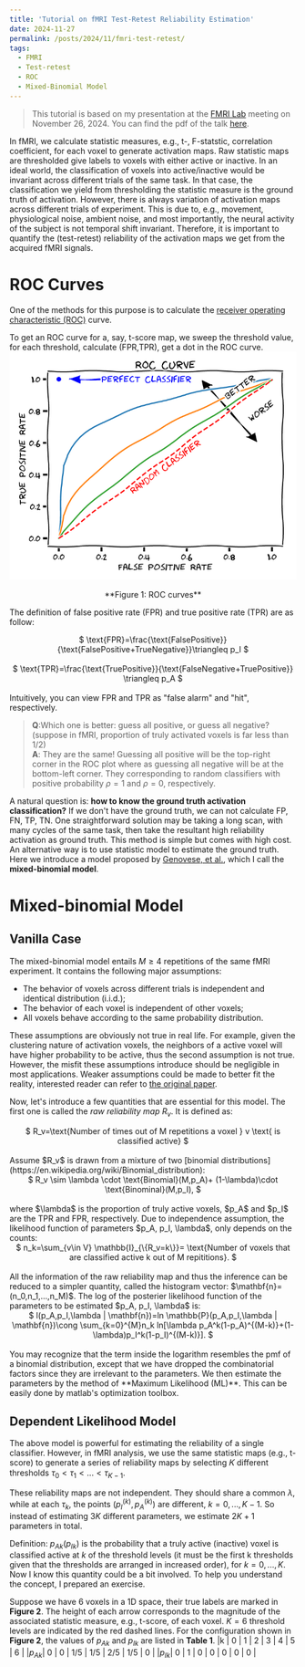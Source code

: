 ```yaml
---
title: 'Tutorial on fMRI Test-Retest Reliability Estimation'
date: 2024-11-27
permalink: /posts/2024/11/fmri-test-retest/
tags:
  - FMRI
  - Test-retest
  - ROC
  - Mixed-Binomial Model
---
```


>This tutorial is based on my presentation at the [FMRI Lab](https://fmri.research.umich.edu/) meeting on November 26, 2024. You can find the pdf of the talk [here](https://yonglihe23.github.io/files/fMRI-GroupMtg-Nov26-2024-YongliHe.pdf).

In fMRI, we calculate statistic measures, e.g., t-, F-statstic, correlation coefficient, for each voxel to generate activation maps. Raw statistic maps are thresholded give labels to voxels with either active or inactive. In an ideal world, the classification of voxels into active/inactive would be invariant across different trials of the same task. In that case, the classification we yield from thresholding the statistic measure is the ground truth of activation. However, there is always variation of activation maps across different trials of experiment. This is due to, e.g., movement, physiological noise, ambient noise, and most importantly, the neural activity of the subject is not temporal shift invariant. Therefore, it is important to quantify the (test-retest) reliability of the activation maps we get from the acquired fMRI signals. 

# ROC Curves

One of the methods for this purpose is to calculate the [receiver operating characteristic (ROC)](https://en.wikipedia.org/wiki/Receiver_operating_characteristic) curve. 

To get an ROC curve for a, say, t-score map, we sweep the threshold value, for each threshold, calculate (FPR,TPR), get a dot in the ROC curve. 
![roc](/images/roc_curves.png "ROC curves")
<center>**Figure 1: ROC curves**</center>

The definition of false positive rate (FPR) and true positive rate (TPR) are as follow: <br>
<center>$
 \text{FPR}=\frac{\text{FalsePositive}}{\text{FalsePositive+TrueNegative}}\triangleq p_I
$</center> <br>
<center>$
 \text{TPR}=\frac{\text{TruePositive}}{\text{FalseNegative+TruePositive}} \triangleq p_A
$</center><br>
Intuitively, you can view FPR and TPR as "false alarm" and "hit", respectively. 

>**Q**:Which one is better: guess all positive, or guess all negative? (suppose in fMRI, proportion of truly activated voxels is far less than 1/2)<br>
>**A**: They are the same! Guessing all positive will be the top-right corner in the ROC plot where as guessing all negative will be at the bottom-left corner. They corresponding to random classifiers with positive probability $\rho=1$ and $\rho=0$, respectively.

A natural question is: **how to know the ground truth activation classification?** If we don't have the ground truth, we can not calculate FP, FN, TP, TN. One straightforward solution may be taking a long scan, with many cycles of the same task, then take the resultant high reliability activation as ground truth. This method is simple but comes with high cost. An alternative way is to use statistic model to estimate the ground truth. Here we introduce a model proposed by [Genovese, et al.]( https://doi.org/10.1002/mrm.1910380319), which I call the **mixed-binomial model**.

# Mixed-binomial Model

## Vanilla Case

The mixed-binomial model entails $M\geq 4$ repetitions of the same fMRI experiment. It contains the following major assumptions:
- The behavior of voxels across different trials is independent and identical distribution (i.i.d.);
- The behavior of each voxel is independent of other voxels;
- All voxels behave according to the same probability distribution.

These assumptions are obviously not true in real life. For example, given the clustering nature of activation voxels, the neighbors of a active voxel will have higher probability to be active, thus the second assumption is not true. However, the misfit these assumptions introduce should be negligible in most applications. Weaker assumptions could be made to better fit the reality, interested reader can refer to [the original paper](https://doi.org/10.1002/mrm.1910380319).

Now, let's introduce a few quantities that are essential for this model. The first one is called the *raw reliability map* $R_v$. It is defined as:<br>
<center>$
 R_v=\text{Number of times out of M repetitions a voxel } v \text{ is classified active}
$</center> <br>
Assume $R_v$ is drawn from a mixture of two [binomial distributions](https://en.wikipedia.org/wiki/Binomial_distribution):<br>
<center>$
 R_v \sim \lambda \cdot \text{Binomial}(M,p_A)+ (1-\lambda)\cdot \text{Binominal}(M,p_I),
$</center><br>
where $\lambda$ is the proportion of truly active voxels, $p_A$ and $p_I$ are the TPR and FPR, respectively. Due to independence assumption, the likelihood function of parameters $p_A, p_I, \lambda$, only depends on the counts:
<center>$
n_k=\sum_{v\in V} \mathbb{I}_{\{R_v=k\}}= \text{Number of voxels that are classified active k out of M repititions}.
$</center><br>
All the information of the raw reliability map and thus the inference can be reduced to a simpler quantity, called the histogram vector: $\mathbf{n}=(n_0,n_1,...,n_M)$. The log of the posterier likelihood function of the parameters to be estimated $p_A, p_I, \lambda$ is:
<center>$
  l(p_A,p_I,\lambda | \mathbf{n})=ln \mathbb{P}(p_A,p_I,\lambda | \mathbf{n})\cong \sum_{k=0}^{M}n_k ln[\lambda p_A^k(1-p_A)^{(M-k)}+(1-\lambda)p_I^k(1-p_I)^{(M-k)}].
$</center><br>
You may recognize that the term inside the logarithm resembles the pmf of a binomial distribution, except that we have dropped the combinatorial factors since they are irrelevant to the parameters.  We then estimate the parameters by the method of **Maximum Likelihood (ML)**. This can be easily done by matlab's optimization toolbox.

## Dependent Likelihood Model

The above model is powerful for estimating the reliability of a single classifier. However, in fMRI analysis, we use the same statistic maps (e.g., t-score) to generate a series of reliability maps by selecting 𝐾 different thresholds $\tau_0 <\tau_1<...<\tau_{K-1}$. 

These reliability maps are not independent. They should share a common $\lambda$, while at each $\tau_k$, the points $(p_I^{(k)},p_A^{(k)})$ are different, $k=0,...,K-1$. So instead of estimating $3K$ different parameters, we estimate $2K+1$ parameters in total.

Definition: $p_{Ak}(p_{Ik})$ is the probability that a truly active (inactive) voxel is classified active at $k$ of the threshold levels (it must be the first k thresholds given that the thresholds are arranged in increased order), for $k=0,...,K$. Now I know this quantity could be a bit involved. To help you understand the concept, I prepared an exercise.

Suppose we have 6 voxels in a 1D space, their true labels are marked in **Figure 2**. The height of each arrow corresponds to the magnitude of the associated statistic measure, e.g., t-score, of each voxel. $K=6$ threshold levels are indicated by the red dashed lines. For the configuration shown in **Figure 2**, the values of $p_{Ak}$ and $p_{Ik}$ are listed in **Table 1**.
|k       | 0 | 1 | 2   | 3   | 4   | 5   | 6  |
|$p_{Ak}$| 0 | 0 | 1/5 | 1/5 | 2/5 | 1/5 | 0  |
|$p_{Ik}$| 0 | 1 | 0   | 0   | 0   | 0   | 0  |



















